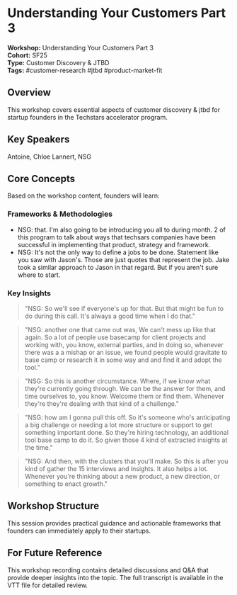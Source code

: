 # Understanding Your Customers Part 3

**Workshop:** Understanding Your Customers Part 3  
**Cohort:** SF25  
**Type:** Customer Discovery & JTBD  
**Tags:** #customer-research #jtbd #product-market-fit

## Overview

This workshop covers essential aspects of customer discovery & jtbd for startup founders in the Techstars accelerator program.

## Key Speakers

Antoine, Chloe Lannert, NSG

## Core Concepts

Based on the workshop content, founders will learn:


### Frameworks & Methodologies

- NSG: that. I'm also going to be introducing you all to during month. 2 of this program to talk about ways that techsars companies have been successful in implementing that product, strategy and framework.
- NSG: It's not the only way to define a jobs to be done. Statement like you saw with Jason's. Those are just quotes that represent the job. Jake took a similar approach to Jason in that regard. But if you aren't sure where to start.

### Key Insights

> "NSG: So we'll see if everyone's up for that. But that might be fun to do during this call. It's always a good time when I do that."

> "NSG: another one that came out was, We can't mess up like that again. So a lot of people use basecamp for client projects and working with, you know, external parties, and in doing so, whenever there was a a mishap or an issue, we found people would gravitate to base camp or research it in some way and and find it and adopt the tool."

> "NSG: So this is another circumstance. Where, if we know what they're currently going through. We can be the answer for them, and time ourselves to, you know. Welcome them or find them. Whenever they're they're dealing with that kind of a challenge."

> "NSG: how am I gonna pull this off. So it's someone who's anticipating a big challenge or needing a lot more structure or support to get something important done. So they're hiring technology, an additional tool base camp to do it. So given those 4 kind of extracted insights at the time."

> "NSG: And then, with the clusters that you'll make. So this is after you kind of gather the 15 interviews and insights. It also helps a lot. Whenever you're thinking about a new product, a new direction, or something to enact growth."


## Workshop Structure

This session provides practical guidance and actionable frameworks that founders can immediately apply to their startups.

## For Future Reference

This workshop recording contains detailed discussions and Q&A that provide deeper insights into the topic. The full transcript is available in the VTT file for detailed review.
